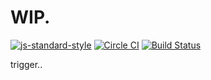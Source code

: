 
# WIP.
[![js-standard-style](https://img.shields.io/badge/code%20style-standard-brightgreen.svg)](http://standardjs.com/)
[![Circle CI](https://circleci.com/gh/hknd/howmuch-web.svg?style=svg)](https://circleci.com/gh/hknd/howmuch-web)
[![Build Status](https://travis-ci.org/hknd/howmuch-web.svg?branch=master)](https://travis-ci.org/hknd/howmuch-web)

trigger..
